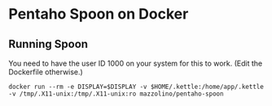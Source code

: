 # Pentaho Spoon on Docker

## Running Spoon

You need to have the user ID 1000 on your system for this to work. (Edit the Dockerfile otherwise.)

    docker run --rm -e DISPLAY=$DISPLAY -v $HOME/.kettle:/home/app/.kettle -v /tmp/.X11-unix:/tmp/.X11-unix:ro mazzolino/pentaho-spoon
